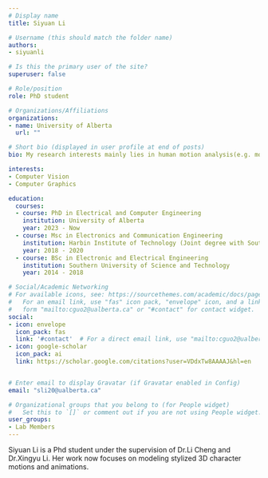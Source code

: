 ```yaml
---
# Display name
title: Siyuan Li

# Username (this should match the folder name)
authors:
- siyuanli

# Is this the primary user of the site?
superuser: false

# Role/position
role: PhD student

# Organizations/Affiliations
organizations:
- name: University of Alberta
  url: ""

# Short bio (displayed in user profile at end of posts)
bio: My research interests mainly lies in human motion analysis(e.g. motion synthesis, prediction)

interests:
- Computer Vision
- Computer Graphics

education:
  courses:
  - course: PhD in Electrical and Computer Engineering
    institution: University of Alberta
    year: 2023 - Now
  - course: Msc in Electronics and Communication Engineering
    institution: Harbin Institute of Technology (Joint degree with Southern University of Science and Technology)
    year: 2018 - 2020
  - course: BSc in Electronic and Electrical Engineering
    institution: Southern University of Science and Technology
    year: 2014 - 2018

# Social/Academic Networking
# For available icons, see: https://sourcethemes.com/academic/docs/page-builder/#icons
#   For an email link, use "fas" icon pack, "envelope" icon, and a link in the
#   form "mailto:cguo2@ualberta.ca" or "#contact" for contact widget.
social:
- icon: envelope
  icon_pack: fas
  link: '#contact'  # For a direct email link, use "mailto:cguo2@ualberta.ca".
- icon: google-scholar
  icon_pack: ai
  link: https://scholar.google.com/citations?user=VDdxTw8AAAAJ&hl=en


# Enter email to display Gravatar (if Gravatar enabled in Config)
email: "sli20@ualberta.ca"

# Organizational groups that you belong to (for People widget)
#   Set this to `[]` or comment out if you are not using People widget.
user_groups:
- Lab Members
---
```


Siyuan Li is a Phd student under the supervision of Dr.Li Cheng and Dr.Xingyu Li. Her work now focuses on modeling stylized 3D character motions and animations.
